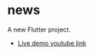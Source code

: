 # news

A new Flutter project.

- [Live demo youtube link](https://youtu.be/SN3mII7h7FE?si=-hRG2h8ik4I7CntG)
